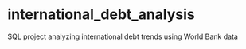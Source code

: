 # international_debt_analysis
SQL project analyzing international debt trends using World Bank data
